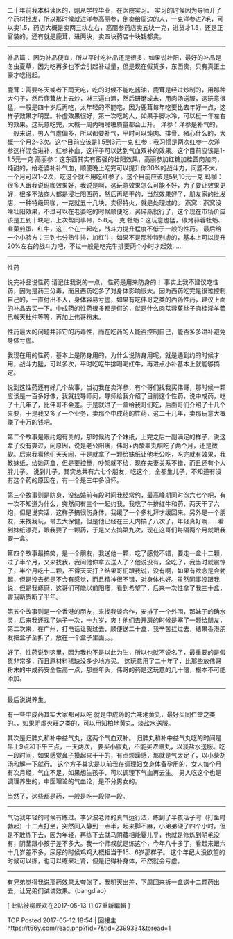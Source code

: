 二十年前我本科读医的，刚从学校毕业，在医院实习。
实习的时候因为导师开了个药材批发，所以那时候就进洋参高丽参，倒卖给周边的人，一克洋参进7毛，可以卖1.5，药店大概是卖两三块左右，高丽参药店卖五块一克，进货才1.5，还是正官装的，还有就是鹿茸，进两块，卖四块药店十块钱都卖。

--------------------------------------------------------------------------------

补品篇：
因为补品便宜，所以平时吃补品还是很多，如果说壮阳，最好的补品是冬虫夏草，因为吃再多也不会引起补过量，但是现在假货多，东西贵，只有真正土豪才吃得起。

鹿茸：需要冬天或者下雨天吃，吃的时候不能吃酱油，鹿茸是经过炒制的，用那种大勺子，然后鹿茸放上去炒，淋三遍白酒，然后研磨成末，用肉汤送服，这玩意很猛，一般是四十岁后再吃，太年轻的不能吃，因为鹿茸每年吃要比去年好一点，这样子效果才明显。补虚效果很好，第一次吃的人，如果手脚冰冷，可以挺一年左右的效果。这玩意吃完，大概一周内啪啪啪质量都会上升。
洋参：洋参是补气的，一般来说，男人气虚偏多，所以都要补气，平时可以炖肉、排骨、猪心什么的，大概一个月2~3次。这个目前应该是1.5到3元一克
红参：我习惯是两次红参一次洋参这样混合进补，红参补血，这样子可以达到气血双补的效果。这个目前应该是1-1.5元一克
高丽参：这东西其实有蛮强的壮阳效果，高丽参加红糖加桂圆肉加肉，炖甜的，给老婆补补气血，顺便晚上吃完可以提升你30%的战斗力，问题不大，一个月可以1~2次，吃这个就不用吃红参了。这个目前应该是5到10元一克
玛咖：很多人跟我说玛咖效果好，我说是啊，这玩意效果怎么可能不好，为了要让效果更好，很多不法商人都是浸壮阳西药，然后再晒干的，当然效果好了，朋友家的批发店，一种特级玛咖，一克就五十几块，卖得特火，就是处理过的。
燕窝：燕窝没啥壮阳效果，不过可以在老婆吃的时候顺便吃，买碎燕就行了，这个现在市场价应该是五到十块吧，上次帮同事带，5.8元一克
牡蛎：这玩意也猛，碳烤蒜蓉牡蛎、韭菜煎蛋、红牛，这三个在一起吃，战斗力提升程度不低于一般的性药。
最后给一个小验方：三到七分熟牛排，加红牛，如果不是那种特别虚的，基本上可以提升20%左右的战斗力吧，不过一般是吃完牛排要两个小时才起效……


--------------------------------------------------------------------------------

性药

说完补品说性药
请记住我说的一点， 性药是用来防身的！
事实上我不建议吃性药，因为是药三分毒，而且西药吃多了对身体影响很大。因为西药吃完是很难控制自己的，一直付出不入，身体容易亏虚，如果有吃伟哥之类的西药性药，建议上面的补品去买一下。中成药的性药很多都是假的，就是什么肉苁蓉菟丝子肉桂淫羊藿巴戟天杜仲等等，再加上伟哥粉末。

性药最大的问题并非它的药毒性，而在吃药的人能否控制自己，能否多多进补避免身体亏虚。

我现在用的性药，基本上是防身用的，为什么说防身用呢，就是遇到约的时候才用，战斗力猛，可以多次，平时吃吃牛排喝喝红牛，再进点小补基本上就能够搞定。

说到这性药还有好几个故事，当初我在卖洋参，有个哥们找我买伟哥，那时候一颗应该是一百多好像，我就找导师问，导师给我介绍了目前这个性药，说中成药，吃了十几年了，比伟哥不会差。于是就进了一盒给我哥们吃，后面哥们介绍了十几个来要，于是我又多了一个业务，卖那个中成药的性药，这二十几年，卖那玩意大概赚了十万的钱吧。

第二个故事是跟约炮有关的，那时候约了个妹纸，上完之后一副满足的样子，说这辈子没有爽过，问原因，说是老公阳痿，伟哥+丙酸睾丸酮吃了两个月，还是微软。后来我看他们天天闹，于是就拿了一颗给妹纸让他老公吃，吃完就有效果，我教妹纸，给她两盒，但是要控量，吵架就不给，现在夫妻关系不错，而且还有个大胖儿子。
说到儿子，其实总共有六七个朋友，吃这个，全都生儿子，不知道有没有这个药的原因在，有一个是三年多没怀。

第三个故事则是防身，没结婚前有段时间我经常约，最高峰期同时泡六七个吧，有一次不知道为什么，突然间有三个一起约我，我吃了牛排红牛和药，两天干了六炮，但是说实话，这样子搞很伤身体，我缓了一个多礼拜才缓回来。另外是一个朋友，来找我玩，带去大保健，但是他已经在三天内搞了八次了，年轻真好啊……看到妹纸漂亮，跟我要了一颗药，于是又去搞第九次，现在这哥们每隔两个月就跟我要一盒。

第四个故事最搞笑，是一个朋友，我送他一颗，吃了感觉不错，要走一盒十二颗，过了半个月，又来找我，我问他你拿去送人了？他说没有，全吃了，我当时就震惊了，半个月吃十二颗，不得天天打？结果哥们跟我说，没有啊，如果有欲念是会勃起，但是没去想是不会有感觉，而且精神很不错，对身体也好。虽然同事没跟我说，但是我琢磨，这哥们可能以前阳痿，看到希望了，后来一次性拿了我三十盒，害我断货断了半年。

第五个故事则是一个香港的朋友，来找我谈合作，安排了一个外围，那妹子的确水灵，后来我还找了妹子一次，十九岁，爽！他们去开房的时候是塞了一颗给朋友，第二次来，在广州，打电话让我过去，顺便送二十盒，我辛苦扛过去，结果香港朋友把盒子全拆了，放在一个盒子里面。。。

好了，性药说到这里，因为我也不是以此为生，所以也就不说名了，最重要的是假货非常多，而且原材料稀缺没多少地方买。
这玩意用了二十年了，比那些放伟哥粉末的中成药安全性高一点，那些年头，伟哥的药是这玩意的几十倍，根本不可能添加。

--------------------------------------------------------------------------------

最后说说养生。

有一些中成药其实大家都可以吃
就是中成药的六味地黄丸，最好买同仁堂之类的。，如果阴虚火旺之类的，可以用知柏地黄丸，淡盐水送服。

其次是归脾丸和补中益气丸，这两个气血双补。
归脾丸和补中益气丸吃的时间是早上9点和下午三点，一天两次，
要买小蜜丸，不能买浓缩丸，以淡盐水送服。吃一段时间，如果感觉鼻子摸起来干干的，有点烦躁感，那就是气太足了，以小柴胡汤和解一下就行。
这个方子其实是以前我在调理妇女身体备孕用的，女人每个月有次月经，气血不足，如果想生孩子，可以调理下气血再去生。
男人吃这个也是调理养生的，中医理论的气血论，是不分男女的。

当然了，这些都是药，一般是吃一段停一段。

--------------------------------------------------------------------------------

气功我年轻的时候有练过。李少波老师的真气运行法，练到了半夜活子时（打坐时勃起）十二点打坐，突然间入静到一点半，起来脚不麻，小弟弟硬了四个小时。但是不敢练下去，因为年轻，再练下去就马阴藏相能婴儿乎，也就是修炼到阴毛没有，阴茎跟小孩子差不多大。我一个师叔就是练这个，今年八十多了，看起来跟六十几岁差不多，尿尿的时候鸡鸡大概相当于15、6岁那样子。
这个年纪大没欲望的时候可以练，也可以练来壮肾，但是记得补身体，不然就会亏虚。


--------------------------------------------------------------------------------

有兄弟觉得我说那药效果太夸张了，我明天出差，下周回来拆一盒送十二颗药出去，让兄弟们试试效果。（bangdiao）


[ 此貼被柳辰欢在2017-05-13 11:07重新編輯 ] 
 
TOP Posted:2017-05-12 18:54 | 回樓主  
https://t66y.com/read.php?fid=7&tid=2399334&toread=1